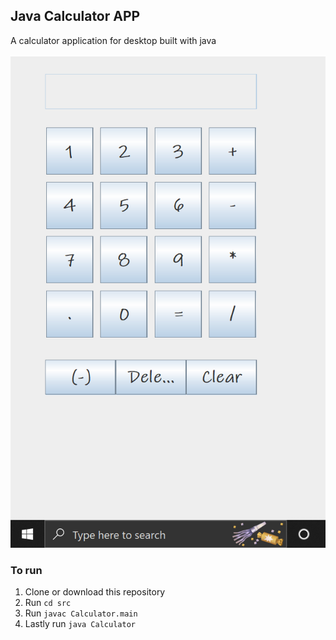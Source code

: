 ## Java Calculator APP
A calculator application for desktop built with java

![demo](https://github.com/Tomi-3-0/java-calculator-APP/blob/main/Screenshot%20(379).png)

### To run

1.  Clone or download this repository
2.  Run `cd src`
3.  Run `javac Calculator.main`
4.  Lastly run `java Calculator`